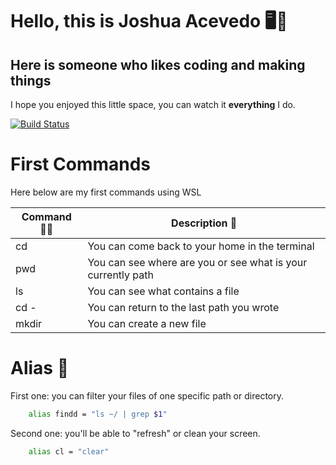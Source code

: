 # Hello, this is Joshua Acevedo 🖥️🗿
## Here is someone who likes coding and making things 


I hope you enjoyed this little space, you can watch it **everything** I do.

[![Build Status](https://travis-ci.org/joemccann/dillinger.svg?branch=master)](https://travis-ci.org/joemccann/dillinger)

# First Commands

Here below are my first commands using WSL
  
| Command 🧑‍💻 | Description 📄|
| ------ | ------ |
| cd | You can come back to your home in the terminal  |
| pwd | You can see where are you or see what is your currently path |
| ls | You can see what contains a file |
| cd - | You can return to the last path you wrote |
| mkdir | You can create a new file  |


# Alias 🧐
First one: you can filter your files of one specific path or directory.
```sh
    alias findd = "ls ~/ | grep $1"
```

Second one: you'll be able to "refresh" or clean your screen.
```sh
    alias cl = "clear"
```


